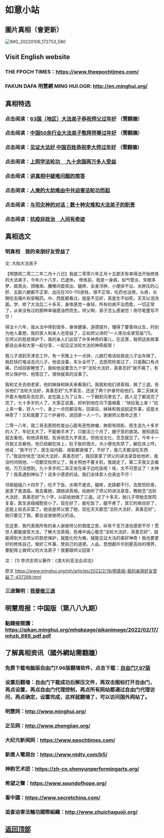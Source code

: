 # 如意小站

## 圖片真相（會更新）

![IMG_20220106_172753_580](https://user-images.githubusercontent.com/79625284/154658513-e56b9075-7640-4c53-a5d3-355696e8cd63.jpg)

## Visit English website

### THE FPOCH TIMES：https://www.theepochtimes.com/

### FAKUN DAFA 明慧網 MING HUI.OGR: http://en.minghui.org/

## 真相特选

### 点击阅读：[63国（地区）大法弟子恭祝师父过年好](https://greetings.minghui.org/mh/articles/2022/2/1/63%E5%9B%BD%EF%BC%88%E5%9C%B0%E5%8C%BA%EF%BC%89%E5%A4%A7%E6%B3%95%E5%BC%9F%E5%AD%90%E6%81%AD%E7%A5%9D%E5%B8%88%E7%88%B6%E8%BF%87%E5%B9%B4%E5%A5%BD-438145.html?fbclid=IwAR3B4woqobiRdOiOoRZBs5JmreUPvSiukJ7ZzvPXlibkFyiS2kNMYXPwFbo) （需翻牆）

### 点击阅读：[中国50余行业大法弟子敬拜师尊过年好](https://greetings.minghui.org/mh/articles/2022/1/31/%E4%B8%AD%E5%9B%BD50%E4%BD%99%E8%A1%8C%E4%B8%9A%E5%A4%A7%E6%B3%95%E5%BC%9F%E5%AD%90%E6%95%AC%E6%8B%9C%E5%B8%88%E5%B0%8A%E8%BF%87%E5%B9%B4%E5%A5%BD-437915.html) （需翻牆）

### 点击阅读：[见证大法好 中国百姓恭祝李大师过年好](https://greetings.minghui.org/mh/articles/2022/1/29/%E8%A7%81%E8%AF%81%E5%A4%A7%E6%B3%95%E5%A5%BD-%E4%B8%AD%E5%9B%BD%E7%99%BE%E5%A7%93%E6%81%AD%E7%A5%9D%E6%9D%8E%E5%A4%A7%E5%B8%88%E8%BF%87%E5%B9%B4%E5%A5%BD-437838.html) （需翻牆）

### 点击阅读：[上网学法轮功 　九十余国两万多人受益](https://github.com/pinhe91/jcxw5/tree/main)

### 点击阅读：[讲真相中疑难问题的简答](https://github.com/pinhe91/jcxw3/tree/main)

### 点击阅读：[人类的大劫难由中共迫害法轮功而起](https://github.com/pinhe91/jcxw4/tree/main) 

### 点击阅读：[与司灾神的对话：数十种灾难和大法弟子的职责](https://github.com/pinhe91/jcxw1/tree/main) 

### 点击阅读：[抗疫非政治　人间有奇迹](https://github.com/pinhe91/jcxw2/tree/main) 

## 真相选文

### 明真相　我的亲朋好友受益了

文: 大陆大法弟子

【明慧网二零二二年二月十八日】我是二零零六年正月十五那天有幸得法开始修炼的大法弟子，今年六十八岁，已退休。
修炼前，我是一身病，如气管炎、失眠多梦、肩周炎、颈椎病、腰椎间盘突出、腿疼、全身浮肿、小便排不出、水肿压的心肝、五脏六腑都不正常、血压在100-110汞柱，很不正常，吃药也没用，头疼，长期吃去痛片和安眠药。中、西医都看过，就是不见好，真是生不如死，天天以泪洗面。学、修了大法后二十多天，身体感觉一身轻，所有的病不治而愈，一切正常了，从来没有过的那种幸福感油然而生。师父啊，弟子怎么感谢您！用尽笔墨写不尽！

得法十六年，我从法中得到很多，身体健康，道德提升，懂得了要善待众生，时刻为他人着想，我的家人和亲人也受益了，正如师父讲的“一人炼功全家受益”[1]。在师父的慈悲保护下，我的亲人们出现了许多神奇的事儿，在这里，我把这些故事都说出来和大家一起分享，一起见证法轮大法的神奇超常！

我儿子调到天津去工作，有一天晚上十一点钟，儿媳打电话给我说儿子出车祸了。我赶快打电话去问儿子，他说没事，车头全坏了，去医院检查过了，只是胸口有点痛，已经回家睡觉了。我和他说要念九个字“法轮大法好，真善忍好”就不痛了，有师父保护你，他答应了。很快就真的没事了。

我和丈夫去他老家，他的妹妹和妹夫来看我们，我就和他们讲真相，做了三退，告诉他们“法轮大法好，真善忍好”九字真言，还送了两个护身符给他们。第二天妹夫开着大电瓶车去拉货，走在路上为了让车，一下翻到沟里去了。路人见了都说完了完了，七十多岁的人了。大家正说着，却听到他在沟下面喊着：“快拉我上来！”拉上来一看，好人一个，身上一点伤都没有。回来后，妹妹和我说起这件事，说是太神奇了！又和我要了三个护身符，说回家一人一个。谢谢师父救命之恩！

二零一八年，我二哥去医院检查出心脏有恶性肿瘤，肺部有阴影，医生说九十多岁的人了，年纪太大了，不能做手术了，只能活三个月了，嫂子急的直哭。我知道后就去看他，和他讲真相，告诉他念九字真言。但他没文化，念念就忘了。今年十一月我又去看他，他已经躺在床上，肚子胀的很大，大小便也失禁了，躺在床上哼。他说：“我不行了，医生说内脏、肾脏都衰竭了，不好了，我几天都没吃东西了。”我说你快念“法轮大法好，真善忍好”，我回家拿了师父的讲法录音给他听，我没时间陪他，一切都交给师父了，我关照他不要关机，我就走了。第二天我又去看他，万万没想到，九十多岁的二哥正坐在桌子边吃饭呢！哇，太不可思议了！太神了！我真遇到神仙了！说多少感恩的话，我们全体家人也表达不尽！

邻居姐姐八十四岁了，吃不下饭，水喝不進去，腿疼，走路都不行，去医院检查，是患了食道癌。我去看她，跟她讲真相，给她听了师父的讲法录音，教她念“法轮大法好，真善忍好”九个字，以前给她做了三退。过了十多天，她儿子带她去医院复查，医生说癌细胞变小了。现在好了，能吃饭了，腿不疼了，其它的病也好了，还能上街去买菜了。她说是师父救了她，现在天天都念“法轮大法好，真善忍好”。她只要见了我，都会说谢谢师父的话。

在这里，我代表我所有的亲人谢谢师父的救度之恩，纵有千言万语也感恩不尽！愿世人都能接受大法，了解大法真相，危难中诚心敬念“法轮大法好，真善忍好”，就能得到大法师父的慈悲保护，就能化险为夷，就能见证大法的美好神奇！我也要更好的修炼自己，做好三件事，使自己的道德，人品，思想都升华到更高尚的境界，要配得上做师父的大法弟子！我要跟师父回家！

注：
[1] 李洪志师父著作：《澳大利亚法会讲法》

原文 https://www.minghui.org/mh/articles/2022/2/18/明真相-我的亲朋好友受益了-437299.html

### 三退聲明：[我要做三退](https://tuidang.epochtimes.com/)

## 明慧周报：中国版（第八八九期）

### 點鏈接閱讀：https://qikan.minghui.org/mhqkpage/qikanimage/2022/02/17/mhzb_889_pdf.pdf

## 了解真相资讯（國外網站需翻牆）

### 免费下载电脑版自由门7.96版翻墙软件，点击下载：[自由门7.97版](https://github.com/pinhe91/tuiguang/files/6839679/fg797r.zip)

### 设置后翻墙：自由门下载成功后解压文件，再双击图标打开自由门，再点设置，再点自由门代理控制，再点所有网站都通过自由门代理访问，再点确定，设置完成，这样就翻墙了，可以访问国外网站了。

### 明慧网：http://www.minghui.org/

### 正见网：http://www.zhengjian.org/

### 大纪元新闻网：https://www.epochtimes.com/

### 新唐人電視台：https://www.ntdtv.com/b5/

### 神韵艺术团：https://zh-cn.shenyunperformingarts.org/

### 希望之聲：https://www.soundofhope.org/

### 看中國：https://www.secretchina.com/

### 追查迫害法輪功國際組織：http://www.zhuichaguoji.org/

## [返回顶部](https://git.io/Js3EY)
